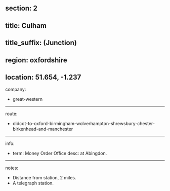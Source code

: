 section: 2
----
title: Culham
----
title_suffix: (Junction)
----
region: oxfordshire
----
location: 51.654, -1.237
----
company:
- great-western
----
route:
- didcot-to-oxford-birmingham-wolverhampton-shrewsbury-chester-birkenhead-and-manchester
----
info:
- term: Money Order Office
  desc: at Abingdon.
----
notes:
- Distance from station, 2 miles.
- A telegraph station.
